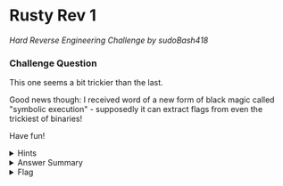 # Rusty Rev 1

<i>Hard Reverse Engineering Challenge by sudoBash418</i>

### Challenge Question

This one seems a bit trickier than the last.

Good news though: I received word of a new form of black magic called "symbolic execution" - supposedly it can extract flags from even the trickiest of binaries!

Have fun!

<details> 
  <summary>Hints</summary>
  <ol>
   <li>`angr` should prove useful.</li>
   <li>Your script should not take more than a minute to find the solution.</li>
   <li>If you know C, try testing your script out on a proof-of-concept C binary to better understand what's happening.</li>
   <li>If you don't know C, you can find practice examples online (with source code) for the same purpose.</li>
  </ol>
</details>

<details> 
  <summary>Answer Summary</summary>
  &emsp;Need writeup
</details>

<details> 
  <summary>Flag</summary>
  &emsp;<b>clubeh{cr4ck1ng_4_ru5ty_l0ck_20fbbc23}</b>
</details>

